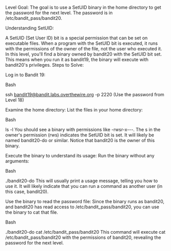 Level Goal:
The goal is to use a SetUID binary in the home directory to get the password for the next level. The password is in /etc/bandit_pass/bandit20.

Understanding SetUID:

A SetUID (Set User ID) bit is a special permission that can be set on executable files.
When a program with the SetUID bit is executed, it runs with the permissions of the owner of the file, not the user who executed it.
In this level, you'll find a binary owned by bandit20 with the SetUID bit set. This means when you run it as bandit19, the binary will execute with bandit20's privileges.
Steps to Solve:

Log in to Bandit 19:

Bash

ssh bandit19@bandit.labs.overthewire.org -p 2220
(Use the password from Level 18)

Examine the home directory:
List the files in your home directory:

Bash

ls -l
You should see a binary with permissions like -rwsr-x---. The s in the owner's permission (rws) indicates the SetUID bit is set. It will likely be named bandit20-do or similar. Notice that bandit20 is the owner of this binary.

Execute the binary to understand its usage:
Run the binary without any arguments:

Bash

./bandit20-do
This will usually print a usage message, telling you how to use it. It will likely indicate that you can run a command as another user (in this case, bandit20).

Use the binary to read the password file:
Since the binary runs as bandit20, and bandit20 has read access to /etc/bandit_pass/bandit20, you can use the binary to cat that file.

Bash

./bandit20-do cat /etc/bandit_pass/bandit20
This command will execute cat /etc/bandit_pass/bandit20 with the permissions of bandit20, revealing the password for the next level.
